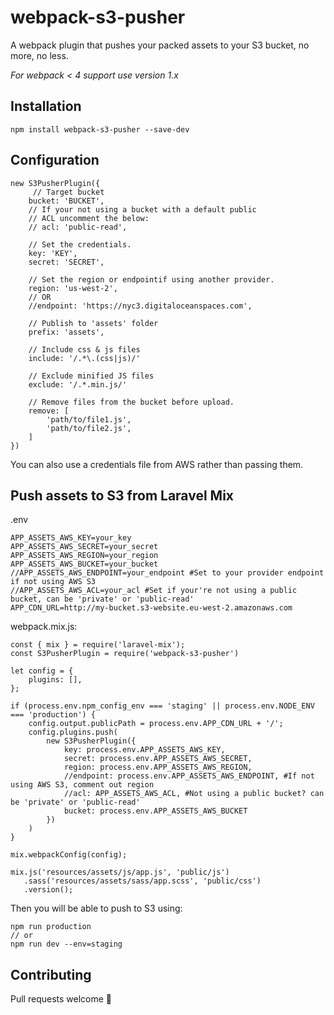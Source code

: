 # webpack-s3-pusher
A webpack plugin that pushes your packed assets to your S3 bucket, no more, no less.

*For webpack < 4 support use version 1.x*

## Installation
	npm install webpack-s3-pusher --save-dev
	
## Configuration
	new S3PusherPlugin({
		 // Target bucket
	    bucket: 'BUCKET',
	    // If your not using a bucket with a default public 
	    // ACL uncomment the below:
	    // acl: 'public-read',
	    
	    // Set the credentials.
	    key: 'KEY',
	    secret: 'SECRET',

	    // Set the region or endpointif using another provider.
	    region: 'us-west-2',
	    // OR
	    //endpoint: 'https://nyc3.digitaloceanspaces.com',
	    
	    // Publish to 'assets' folder
	    prefix: 'assets',        
	    
	    // Include css & js files   
	    include: '/.*\.(css|js)/'
	    
	    // Exclude minified JS files
	    exclude: '/.*.min.js/'      
	    
	    // Remove files from the bucket before upload.
	    remove: [                   
	    	'path/to/file1.js',
	    	'path/to/file2.js',
	    ]
	})

You can also use a credentials file from AWS rather than passing them.
	
## Push assets to S3 from Laravel Mix
.env
	
	APP_ASSETS_AWS_KEY=your_key
	APP_ASSETS_AWS_SECRET=your_secret
	APP_ASSETS_AWS_REGION=your_region
	APP_ASSETS_AWS_BUCKET=your_bucket
	//APP_ASSETS_AWS_ENDPOINT=your_endpoint #Set to your provider endpoint if not using AWS S3
 	//APP_ASSETS_AWS_ACL=your_acl #Set if your're not using a public bucket, can be 'private' or 'public-read'
	APP_CDN_URL=http://my-bucket.s3-website.eu-west-2.amazonaws.com
	
webpack.mix.js:

	const { mix } = require('laravel-mix');
	const S3PusherPlugin = require('webpack-s3-pusher')
	
	let config = {
	    plugins: [],
	};
	
	if (process.env.npm_config_env === 'staging' || process.env.NODE_ENV === 'production') {
	    config.output.publicPath = process.env.APP_CDN_URL + '/';
	    config.plugins.push(
	        new S3PusherPlugin({
	            key: process.env.APP_ASSETS_AWS_KEY,
	            secret: process.env.APP_ASSETS_AWS_SECRET,
	            region: process.env.APP_ASSETS_AWS_REGION,
	            //endpoint: process.env.APP_ASSETS_AWS_ENDPOINT, #If not using AWS S3, comment out region
	            //acl: APP_ASSETS_AWS_ACL, #Not using a public bucket? can be 'private' or 'public-read'
	            bucket: process.env.APP_ASSETS_AWS_BUCKET
	        })
	    )
	}
	
	mix.webpackConfig(config);
	
	mix.js('resources/assets/js/app.js', 'public/js')
	   .sass('resources/assets/sass/app.scss', 'public/css')
   	   .version();
	
Then you will be able to push to S3 using:

	npm run production
	// or
	npm run dev --env=staging
	
## Contributing
Pull requests welcome 🙂